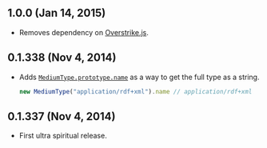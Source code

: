 ## 1.0.0 (Jan 14, 2015)
- Removes dependency on [Overstrike.js](https://github.com/moll/js-overstrike).

## 0.1.338 (Nov 4, 2014)
- Adds [`MediumType.prototype.name`][] as a way to get the full type as
  a string.

  ```javascript
  new MediumType("application/rdf+xml").name // application/rdf+xml
  ```

[`MediumType.prototype.name`]: https://github.com/moll/js-medium-type/blob/master/doc/API.md#mediumType.name

## 0.1.337 (Nov 4, 2014)
- First ultra spiritual release.

